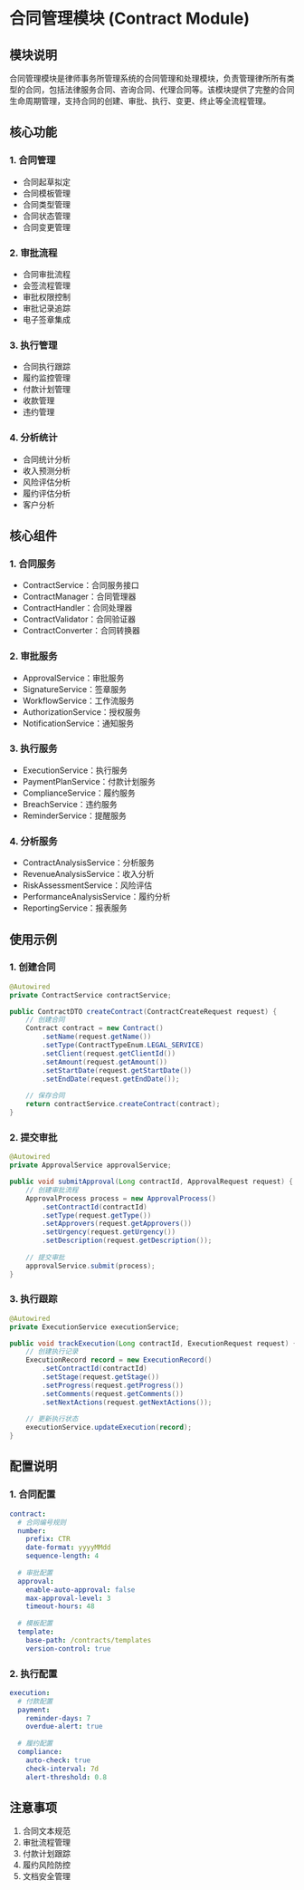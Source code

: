 # 合同管理模块 (Contract Module)

## 模块说明
合同管理模块是律师事务所管理系统的合同管理和处理模块，负责管理律所所有类型的合同，包括法律服务合同、咨询合同、代理合同等。该模块提供了完整的合同生命周期管理，支持合同的创建、审批、执行、变更、终止等全流程管理。

## 核心功能

### 1. 合同管理
- 合同起草拟定
- 合同模板管理
- 合同类型管理
- 合同状态管理
- 合同变更管理

### 2. 审批流程
- 合同审批流程
- 会签流程管理
- 审批权限控制
- 审批记录追踪
- 电子签章集成

### 3. 执行管理
- 合同执行跟踪
- 履约监控管理
- 付款计划管理
- 收款管理
- 违约管理

### 4. 分析统计
- 合同统计分析
- 收入预测分析
- 风险评估分析
- 履约评估分析
- 客户分析

## 核心组件

### 1. 合同服务
- ContractService：合同服务接口
- ContractManager：合同管理器
- ContractHandler：合同处理器
- ContractValidator：合同验证器
- ContractConverter：合同转换器

### 2. 审批服务
- ApprovalService：审批服务
- SignatureService：签章服务
- WorkflowService：工作流服务
- AuthorizationService：授权服务
- NotificationService：通知服务

### 3. 执行服务
- ExecutionService：执行服务
- PaymentPlanService：付款计划服务
- ComplianceService：履约服务
- BreachService：违约服务
- ReminderService：提醒服务

### 4. 分析服务
- ContractAnalysisService：分析服务
- RevenueAnalysisService：收入分析
- RiskAssessmentService：风险评估
- PerformanceAnalysisService：履约分析
- ReportingService：报表服务

## 使用示例

### 1. 创建合同
```java
@Autowired
private ContractService contractService;

public ContractDTO createContract(ContractCreateRequest request) {
    // 创建合同
    Contract contract = new Contract()
        .setName(request.getName())
        .setType(ContractTypeEnum.LEGAL_SERVICE)
        .setClient(request.getClientId())
        .setAmount(request.getAmount())
        .setStartDate(request.getStartDate())
        .setEndDate(request.getEndDate());
    
    // 保存合同
    return contractService.createContract(contract);
}
```

### 2. 提交审批
```java
@Autowired
private ApprovalService approvalService;

public void submitApproval(Long contractId, ApprovalRequest request) {
    // 创建审批流程
    ApprovalProcess process = new ApprovalProcess()
        .setContractId(contractId)
        .setType(request.getType())
        .setApprovers(request.getApprovers())
        .setUrgency(request.getUrgency())
        .setDescription(request.getDescription());
    
    // 提交审批
    approvalService.submit(process);
}
```

### 3. 执行跟踪
```java
@Autowired
private ExecutionService executionService;

public void trackExecution(Long contractId, ExecutionRequest request) {
    // 创建执行记录
    ExecutionRecord record = new ExecutionRecord()
        .setContractId(contractId)
        .setStage(request.getStage())
        .setProgress(request.getProgress())
        .setComments(request.getComments())
        .setNextActions(request.getNextActions());
    
    // 更新执行状态
    executionService.updateExecution(record);
}
```

## 配置说明

### 1. 合同配置
```yaml
contract:
  # 合同编号规则
  number:
    prefix: CTR
    date-format: yyyyMMdd
    sequence-length: 4
    
  # 审批配置
  approval:
    enable-auto-approval: false
    max-approval-level: 3
    timeout-hours: 48
    
  # 模板配置
  template:
    base-path: /contracts/templates
    version-control: true
```

### 2. 执行配置
```yaml
execution:
  # 付款配置
  payment:
    reminder-days: 7
    overdue-alert: true
    
  # 履约配置
  compliance:
    auto-check: true
    check-interval: 7d
    alert-threshold: 0.8
```

## 注意事项
1. 合同文本规范
2. 审批流程管理
3. 付款计划跟踪
4. 履约风险防控
5. 文档安全管理 